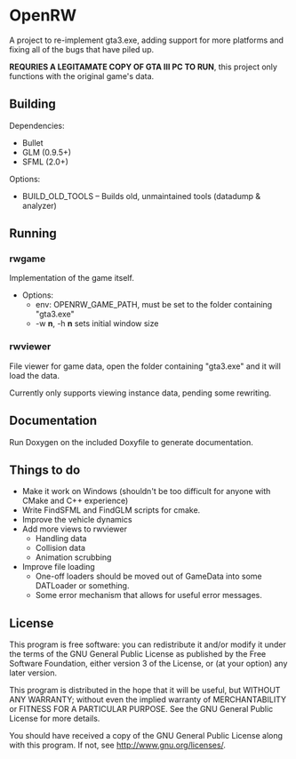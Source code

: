# OpenRW

A project to re-implement gta3.exe, adding support for more platforms and fixing all of the bugs that have piled up.

**REQURIES A LEGITAMATE COPY OF GTA III PC TO RUN**, this project only functions with the original game's data.

## Building

Dependencies:

* Bullet
* GLM (0.9.5+)
* SFML (2.0+)

Options:

* BUILD\_OLD\_TOOLS – Builds old, unmaintained tools (datadump & analyzer)

## Running

### rwgame

Implementation of the game itself.

* Options:
    * env: OPENRW\_GAME\_PATH, must be set to the folder containing "gta3.exe"
    * -w **n**, -h **n** sets initial window size

### rwviewer

File viewer for game data, open the folder containing "gta3.exe" and it will load the data.

Currently only supports viewing instance data, pending some rewriting.

## Documentation

Run Doxygen on the included Doxyfile to generate documentation.

## Things to do

* Make it work on Windows (shouldn't be too difficult for anyone with CMake and C++ experience)
* Write FindSFML and FindGLM scripts for cmake.
* Improve the vehicle dynamics
* Add more views to rwviewer
    * Handling data
    * Collision data
    * Animation scrubbing
* Improve file loading
    * One-off loaders should be moved out of GameData into some DATLoader or something.
    * Some error mechanism that allows for useful error messages.

## License

This program is free software: you can redistribute it and/or modify
it under the terms of the GNU General Public License as published by
the Free Software Foundation, either version 3 of the License, or
(at your option) any later version.

This program is distributed in the hope that it will be useful,
but WITHOUT ANY WARRANTY; without even the implied warranty of
MERCHANTABILITY or FITNESS FOR A PARTICULAR PURPOSE.  See the
GNU General Public License for more details.

You should have received a copy of the GNU General Public License
along with this program.  If not, see <http://www.gnu.org/licenses/>.

